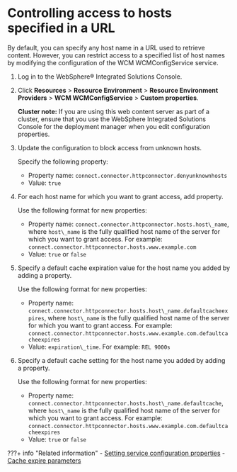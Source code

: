 # Controlling access to hosts specified in a URL

By default, you can specify any host name in a URL used to retrieve content. However, you can restrict access to a specified list of host names by modifying the configuration of the WCM WCMConfigService service.

1.  Log in to the WebSphere® Integrated Solutions Console.

2.  Click **Resources** \> **Resource Environment** \> **Resource Environment Providers** \> **WCM WCMConfigService** \> **Custom properties**.

    **Cluster note:** If you are using this web content server as part of a cluster, ensure that you use the WebSphere Integrated Solutions Console for the deployment manager when you edit configuration properties.

3.  Update the configuration to block access from unknown hosts.

    Specify the following property:

    -   Property name: `connect.connector.httpconnector.denyunknownhosts`
    -   Value: `true`
4.  For each host name for which you want to grant access, add property.

    Use the following format for new properties:

    -   Property name: `connect.connector.httpconnector.hosts.host\_name`, where `host\_name` is the fully qualified host name of the server for which you want to grant access. For example: `connect.connector.httpconnector.hosts.www.example.com`
    -   Value: `true` or `false`
5.  Specify a default cache expiration value for the host name you added by adding a property.

    Use the following format for new properties:

    -   Property name: `connect.connector.httpconnector.hosts.host\_name.defaultcacheexpires`, where `host\_name` is the fully qualified host name of the server for which you want to grant access. For example: `connect.connector.httpconnector.hosts.www.example.com.defaultcacheexpires`
    -   Value: `expiration\_time`. For example: `REL 9000s`

6.  Specify a default cache setting for the host name you added by adding a property.

    Use the following format for new properties:

    -   Property name: `connect.connector.httpconnector.hosts.host\_name.defaultcache`, where `host\_name` is the fully qualified host name of the server for which you want to grant access. For example: `connect.connector.httpconnector.hosts.www.example.com.defaultcacheexpires`
    -   Value: `true` or `false`


???+ info "Related information"
    - [Setting service configuration properties](../../../deploy_dx/manage/config_portal_behavior/service_config_properties/index.md)
    - [Cache expire parameters](../custom_caching/wcm_dev_caching_expire-parameters.md)

